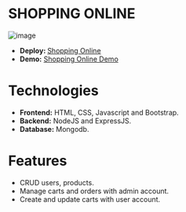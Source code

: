 # SHOPPING ONLINE
![image](https://github.com/DuyThong28/shopping-online/assets/116278919/3f364ee4-703f-4fa4-937c-5b40abebae02)
<ul>
  <li>
    <b>Deploy: </b><a href="https://shop-online-l9o5.onrender.com/product" target="_blank">Shopping Online</a>
  </li>
  <li>
    <b>Demo:</b> <a href="https://www.youtube.com/watch?v=WkKK_8t3d40" target="_blank">Shopping Online Demo</a>
  </li>
</ul>

# Technologies
<ul>
  <li>
    <b>Frontend:</b> HTML, CSS, Javascript and Bootstrap.
  </li>
  <li>
    <b>Backend:</b> NodeJS and ExpressJS.
  </li>
  <li>
    <b>Database:</b> Mongodb.
  </li>
</ul>

# Features
<ul>
  <li>
    CRUD users, products.
  </li>
  <li>
    Manage carts and orders with admin account.
  </li>
  <li>
    Create and update carts with user account.
  </li>
</ul>




